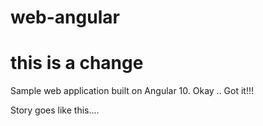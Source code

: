 # web-angular
# this is a change
Sample web application built on Angular 10. Okay .. Got it!!!

Story goes like this....
